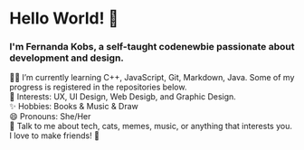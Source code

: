 # Hello World! :wave:

### I'm Fernanda Kobs, a self-taught codenewbie passionate about development and design.

:woman_technologist: I’m currently learning C++, JavaScript, Git, Markdown, Java. Some of my progress is registered in the repositories below.\
:eyes: Interests: UX, UI Design, Web Desigb, and Graphic Design.\
:sparkles: Hobbies: Books & Music & Draw\
😄 Pronouns: She/Her\
💬 Talk to me about tech, cats, memes, music, or anything that interests you.  I love to make friends! :hugs:
